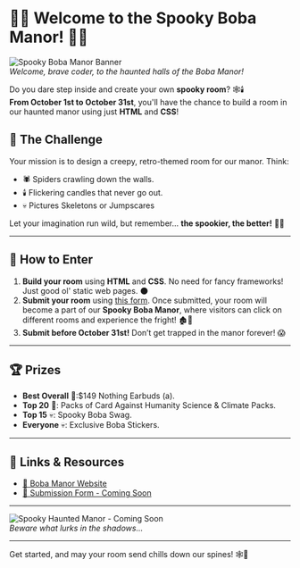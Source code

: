 

# 🎃👻 Welcome to the Spooky Boba Manor! 👻🎃

![Spooky Boba Manor Banner](https://manor.hackclub.com/banner.png)  
*Welcome, brave coder, to the haunted halls of the Boba Manor!*

Do you dare step inside and create your own **spooky room**? 🕸️🕯️  
**From October 1st to October 31st**, you'll have the chance to build a room in our haunted manor using just **HTML** and **CSS**!

## 🎯 The Challenge

Your mission is to design a creepy, retro-themed room for our manor. Think:
- 🕷️ Spiders crawling down the walls.
- 🕯️ Flickering candles that never go out.
- 💀 Pictures Skeletons or Jumpscares
  
Let your imagination run wild, but remember... **the spookier, the better!** 🖤🦇

---

## 🏰 How to Enter

1. **Build your room** using **HTML** and **CSS**. No need for fancy frameworks! Just good ol' static web pages. 🌑
2. **Submit your room** using [this form](https://airtable.com/your-form-link). Once submitted, your room will become a part of our **Spooky Boba Manor**, where visitors can click on different rooms and experience the fright! 🏚️👀
3. **Submit before October 31st!** Don’t get trapped in the manor forever! 😱

---

## 🏆 Prizes

- **Best Overall** 🎨:$149 Nothing Earbuds (a).
- **Top 20** 🧛: Packs of Card Against Humanity Science & Climate Packs.
- **Top 15** 💀: Spooky Boba Swag.
- **Everyone** 💀: Exclusive Boba Stickers.

---

## 🔗 Links & Resources

- [👾 Boba Manor Website](https://manor.hackclub.com)
- [📄 Submission Form - Coming Soon](https://airtable.com/your-form-link)

---

![Spooky Haunted Manor - Coming Soon](https://manor.hackclub.com/spooky-image.png)  
*Beware what lurks in the shadows...*

---

Get started, and may your room send chills down our spines! 🕸️🎃
